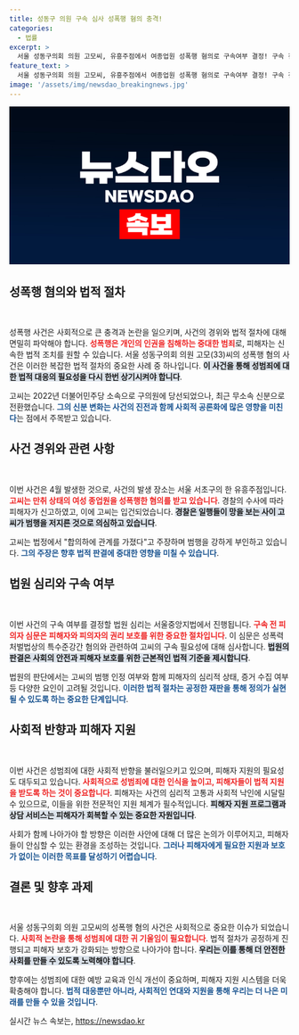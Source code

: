 ```yaml
---
title: 성동구 의원 구속 심사 성폭행 혐의 충격!
categories:
  - 법률
excerpt: >
  서울 성동구의회 의원 고모씨, 유흥주점에서 여종업원 성폭행 혐의로 구속여부 결정! 구속 전 심문에서 합의하에 관계 주장. 사건의 전말은? 클릭해 알아보세요!
feature_text: >
  서울 성동구의회 의원 고모씨, 유흥주점에서 여종업원 성폭행 혐의로 구속여부 결정! 구속 전 심문에서 합의하에 관계 주장. 사건의 전말은? 클릭해 알아보세요!
image: '/assets/img/newsdao_breakingnews.jpg'
---
```


<p><img src="/assets/img/newsdao_breakingnews.jpg" alt="cryptoinkorea 속보" /></p>

<h2 data-ke-size="size26">성폭행 혐의와 법적 절차</h2>

<p data-ke-size="size16">&nbsp;</p>

<p>성폭행 사건은 사회적으로 큰 충격과 논란을 일으키며, 사건의 경위와 법적 절차에 대해 면밀히 파악해야 합니다. <b><span style="color: #ee2323;">성폭행은 개인의 인권을 침해하는 중대한 범죄</span></b>로, 피해자는 신속한 법적 조치를 원할 수 있습니다. 서울 성동구의회 의원 고모(33)씨의 성폭행 혐의 사건은 이러한 복잡한 법적 절차의 중요한 사례 중 하나입니다. <b><span style="background-color: #21538527;">이 사건을 통해 성범죄에 대한 법적 대응의 필요성을 다시 한번 상기시켜야 합니다</span></b>.</p>

<p>고씨는 2022년 더불어민주당 소속으로 구의원에 당선되었으나, 최근 무소속 신분으로 전환했습니다. <b><span style="color: #1a5490;">그의 신분 변화는 사건의 진전과 함께 사회적 공론화에 많은 영향을 미친다</span></b>는 점에서 주목받고 있습니다. </p>

<h2 data-ke-size="size26">사건 경위와 관련 사항</h2>

<p data-ke-size="size16">&nbsp;</p>

<p>이번 사건은 4월 발생한 것으로, 사건의 발생 장소는 서울 서초구의 한 유흥주점입니다. <b><span style="color: #ee2323;">고씨는 만취 상태의 여성 종업원을 성폭행한 혐의를 받고 있습니다</span></b>. 경찰의 수사에 따라 피해자가 신고하였고, 이에 고씨는 입건되었습니다. <b><span style="background-color: #21538527;">경찰은 일행들이 망을 보는 사이 고씨가 범행을 저지른 것으로 의심하고 있습니다</span></b>.</p>

<p>고씨는 법정에서 "합의하에 관계를 가졌다"고 주장하며 범행을 강하게 부인하고 있습니다. <b><span style="color: #1a5490;">그의 주장은 향후 법적 판결에 중대한 영향을 미칠 수 있습니다</span></b>.</p>

<h2 data-ke-size="size26">법원 심리와 구속 여부</h2>

<p data-ke-size="size16">&nbsp;</p>

<p>이번 사건의 구속 여부를 결정할 법원 심리는 서울중앙지법에서 진행됩니다. <b><span style="color: #ee2323;">구속 전 피의자 심문은 피해자와 피의자의 권리 보호를 위한 중요한 절차입니다</span></b>. 이 심문은 성폭력처벌법상의 특수준강간 혐의와 관련하여 고씨의 구속 필요성에 대해 심사합니다. <b><span style="background-color: #21538527;">법원의 판결은 사회의 안전과 피해자 보호를 위한 근본적인 법적 기준을 제시합니다</span></b>.</p>

<p>법원의 판단에서는 고씨의 범행 인정 여부와 함께 피해자의 심리적 상태, 증거 수집 여부 등 다양한 요인이 고려될 것입니다. <b><span style="color: #1a5490;">이러한 법적 절차는 공정한 재판을 통해 정의가 실현될 수 있도록 하는 중요한 단계입니다</span></b>.</p>

<h2 data-ke-size="size26">사회적 반향과 피해자 지원</h2>

<p data-ke-size="size16">&nbsp;</p>

<p>이번 사건은 성범죄에 대한 사회적 반향을 불러일으키고 있으며, 피해자 지원의 필요성도 대두되고 있습니다. <b><span style="color: #ee2323;">사회적으로 성범죄에 대한 인식을 높이고, 피해자들이 법적 지원을 받도록 하는 것이 중요합니다</span></b>. 피해자는 사건의 심리적 고통과 사회적 낙인에 시달릴 수 있으므로, 이들을 위한 전문적인 지원 체계가 필수적입니다. <b><span style="background-color: #21538527;">피해자 지원 프로그램과 상담 서비스는 피해자가 회복할 수 있는 중요한 자원입니다</span></b>.</p>

<p>사회가 함께 나아가야 할 방향은 이러한 사안에 대해 더 많은 논의가 이루어지고, 피해자들이 안심할 수 있는 환경을 조성하는 것입니다. <b><span style="color: #1a5490;">그러나 피해자에게 필요한 지원과 보호가 없이는 이러한 목표를 달성하기 어렵습니다</span></b>.</p>

<h2 data-ke-size="size26">결론 및 향후 과제</h2>

<p data-ke-size="size16">&nbsp;</p>

<p>서울 성동구의회 의원 고모씨의 성폭행 혐의 사건은 사회적으로 중요한 이슈가 되었습니다. <b><span style="color: #ee2323;">사회적 논란을 통해 성범죄에 대한 귀 기울임이 필요합니다</span></b>. 법적 절차가 공정하게 진행되고 피해자 보호가 강화되는 방향으로 나아가야 합니다. <b><span style="background-color: #21538527;">우리는 이를 통해 더 안전한 사회를 만들 수 있도록 노력해야 합니다</span></b>.</p>

<p>향후에는 성범죄에 대한 예방 교육과 인식 개선이 중요하며, 피해자 지원 시스템을 더욱 확충해야 합니다. <b><span style="color: #1a5490;">법적 대응뿐만 아니라, 사회적인 연대와 지원을 통해 우리는 더 나은 미래를 만들 수 있을 것입니다</span></b>.</p>
실시간 뉴스 속보는, <a href="https://newsdao.kr" rel="dofollow">https://newsdao.kr</a>


